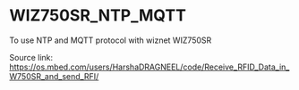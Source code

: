 # WIZ750SR_NTP_MQTT
To use  NTP and MQTT protocol with wiznet WIZ750SR 

Source link: https://os.mbed.com/users/HarshaDRAGNEEL/code/Receive_RFID_Data_in_W750SR_and_send_RFI/
